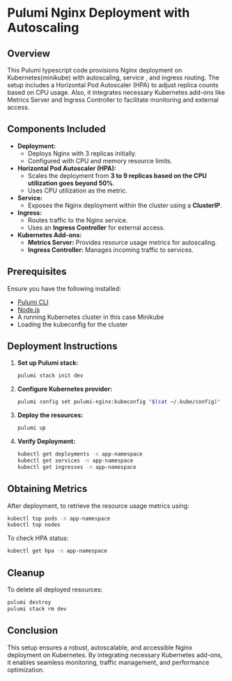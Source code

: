 # Pulumi Nginx Deployment with Autoscaling

## Overview
This Pulumi typescript code provisions Nginx deployment on Kubernetes(minikube) with autoscaling, service , and ingress routing. The setup includes a Horizontal Pod Autoscaler (HPA) to adjust replica counts based on CPU usage. Also, it integrates necessary Kubernetes add-ons like Metrics Server and Ingress Controller to facilitate monitoring and external access.

## Components Included
- **Deployment:**
  - Deploys Nginx with 3 replicas initially.
  - Configured with CPU and memory resource limits.
- **Horizontal Pod Autoscaler (HPA):**
  - Scales the deployment from **3 to 9 replicas based on the CPU utilization goes beyond 50%**.
  - Uses CPU utilization as the metric.
- **Service:**
  - Exposes the Nginx deployment within the cluster using a **ClusterIP**.
- **Ingress:**
  - Routes traffic to the Nginx service.
  - Uses an **Ingress Controller** for external access.
- **Kubernetes Add-ons:**
  - **Metrics Server:** Provides resource usage metrics for autoscaling.
  - **Ingress Controller:** Manages incoming traffic to services.

## Prerequisites
Ensure you have the following installed:
- [Pulumi CLI](https://www.pulumi.com/docs/install/)
- [Node.js](https://nodejs.org/)
- A running Kubernetes cluster in this case Minikube
- Loading the kubeconfig for the cluster

## Deployment Instructions


1. **Set up Pulumi stack:**
   ```sh
   pulumi stack init dev
   ```

2. **Configure Kubernetes provider:**
   ```sh
   pulumi config set pulumi-nginx:kubeconfig "$(cat ~/.kube/config)"
   ```

3. **Deploy the resources:**
   ```sh
   pulumi up 
   ```

4. **Verify Deployment:**
   ```sh
   kubectl get deployments -n app-namespace
   kubectl get services -n app-namespace
   kubectl get ingresses -n app-namespace
   ```

## Obtaining Metrics
After deployment, to retrieve the resource usage metrics using:
```sh
kubectl top pods -n app-namespace
kubectl top nodes
```
To check HPA status:
```sh
kubectl get hpa -n app-namespace
```

## Cleanup
To delete all deployed resources:
```sh
pulumi destroy
pulumi stack rm dev
```

## Conclusion
This setup ensures a robust, autoscalable, and accessible Nginx deployment on Kubernetes. By integrating necessary Kubernetes add-ons, it enables seamless monitoring, traffic management, and performance optimization.
